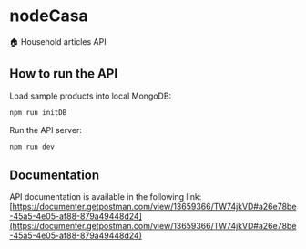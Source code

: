 # nodeCasa

🏠 Household articles API

## How to run the API

Load sample products into local MongoDB:

```bash
npm run initDB
```

Run the API server:

```bash
npm run dev
```

## Documentation

API documentation is available in the following link: [https://documenter.getpostman.com/view/13659366/TW74jkVD#a26e78be-45a5-4e05-af88-879a49448d24](https://documenter.getpostman.com/view/13659366/TW74jkVD#a26e78be-45a5-4e05-af88-879a49448d24)

